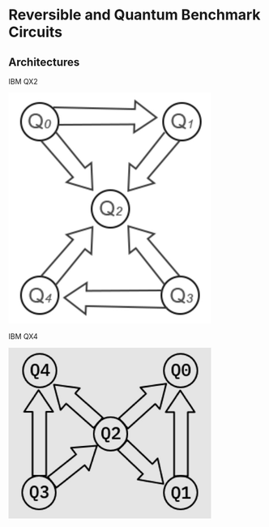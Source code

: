 # Reversible and Quantum Benchmark Circuits

Architectures
-------------

IBM QX2

<img width="400" src="https://raw.githubusercontent.com/QBenchmark/benchmarks/master/ArchitectureQX2.jpg">


IBM QX4

<img width="400" src="https://raw.githubusercontent.com/QBenchmark/benchmarks/master/ArchitectureQX4.jpg">
